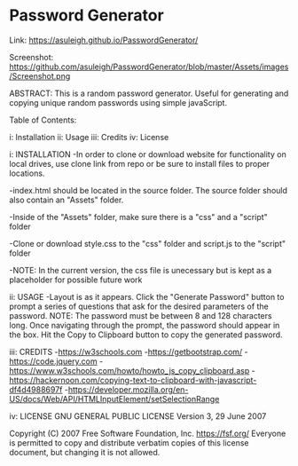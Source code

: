 # Password Generator
Link: https://asuleigh.github.io/PasswordGenerator/

Screenshot: https://github.com/asuleigh/PasswordGenerator/blob/master/Assets/images/Screenshot.png

ABSTRACT: This is a random password generator. Useful for generating and copying unique random passwords using simple javaScript.

Table of Contents:

i: Installation ii: Usage iii: Credits iv: License

i: INSTALLATION -In order to clone or download website for functionality on local drives, use clone link from repo or be sure to install files to proper locations.

-index.html should be located in the source folder. The source folder should also contain an "Assets" folder.

-Inside of the "Assets" folder, make sure there is a "css" and a "script" folder

-Clone or download style.css to the "css" folder and script.js to the "script" folder

-NOTE: In the current version, the css file is unecessary but is kept as a placeholder for possible future work

ii: USAGE -Layout is as it appears. Click the "Generate Password" button to prompt a series of questions that ask
for the desired parameters of the password. NOTE: The password must be between 8 and 128 characters long. Once
navigating through the prompt, the password should appear in the box. Hit the Copy to Clipboard button to copy the generated password.

iii: CREDITS -https://w3schools.com -https://getbootstrap.com/ -https://code.jquery.com -https://www.w3schools.com/howto/howto_js_copy_clipboard.asp -https://hackernoon.com/copying-text-to-clipboard-with-javascript-df4d4988697f -https://developer.mozilla.org/en-US/docs/Web/API/HTMLInputElement/setSelectionRange

iv: LICENSE GNU GENERAL PUBLIC LICENSE Version 3, 29 June 2007

Copyright (C) 2007 Free Software Foundation, Inc. https://fsf.org/ Everyone is permitted to copy and distribute verbatim copies of this license document, but changing it is not allowed.